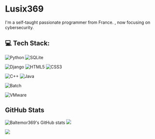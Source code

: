 # Lusix369

I'm a self-taught passionate programmer from France. , now focusing on cybersecurity.

## 💻 Tech Stack:

![Python](https://img.shields.io/badge/python-3670A0?style=flat&logo=python&logoColor=ffdd54)
![SQLite](https://img.shields.io/badge/sqlite-%2307405e.svg?style=flat&logo=sqlite&logoColor=white) 

![Django](https://img.shields.io/badge/Django-092E20?style=flat&logo=django&logoColor=white)
![HTML5](https://img.shields.io/badge/html5-%23E34F26.svg?style=flat&logo=html5&logoColor=white)
![CSS3](https://img.shields.io/badge/css3-%231572B6.svg?style=flat&logo=css3&logoColor=white) 

![C++](https://img.shields.io/badge/C++-00599C?style=flat&logo=c%2B%2B&logoColor=white)
![Java](https://img.shields.io/badge/Java-007396?style=flat&logo=java&logoColor=white)

![Batch](https://img.shields.io/badge/Batch-4D4D4D?style=flat&logoColor=white)

![VMware](https://img.shields.io/badge/VMware-607078.svg?style=flat&logo=VMware&logoColor=white)

## GitHub Stats

![Baltemor369's GitHub stats](https://github-readme-stats.vercel.app/api?username=Baltemor369&show_icons=true&include_all_commits=true&theme=buefy&hide_border=true)
![](https://github-readme-streak-stats.herokuapp.com/?user=Baltemor369&theme=light&hide_border=false)

![](https://github-readme-stats.vercel.app/api/top-langs/?username=Baltemor369&layout=compact&theme=buefy&hide_border=true)
